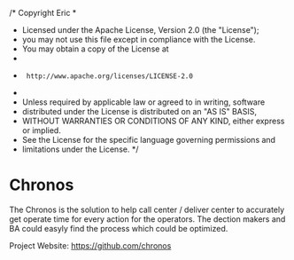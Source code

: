 /*  Copyright Eric
 *
 *  Licensed under the Apache License, Version 2.0 (the "License");
 *  you may not use this file except in compliance with the License.
 *  You may obtain a copy of the License at
 *
 *      http://www.apache.org/licenses/LICENSE-2.0
 *
 *  Unless required by applicable law or agreed to in writing, software
 *  distributed under the License is distributed on an "AS IS" BASIS,
 *  WITHOUT WARRANTIES OR CONDITIONS OF ANY KIND, either express or implied.
 *  See the License for the specific language governing permissions and
 *  limitations under the License.
 */

 Chronos
 =====================
 The Chronos is the solution to help call center / deliver center to accurately get operate time for every action for the operators. The dection makers and BA could easyly find the process which could be optimized. 
 
 Project Website:	https://github.com/chronos
